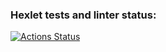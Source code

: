### Hexlet tests and linter status:
[![Actions Status](https://github.com/AfViktor/frontend-project-11/actions/workflows/hexlet-check.yml/badge.svg)](https://github.com/AfViktor/frontend-project-11/actions)